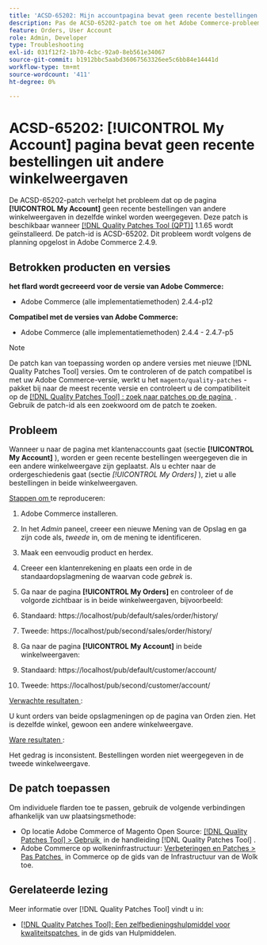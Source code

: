 ```yaml
---
title: 'ACSD-65202: Mijn accountpagina bevat geen recente bestellingen uit andere winkelweergaven'
description: Pas de ACSD-65202-patch toe om het Adobe Commerce-probleem op te lossen, waarbij op de pagina Mijn account geen recente bestellingen van andere winkelweergaven in dezelfde winkel worden weergegeven.
feature: Orders, User Account
role: Admin, Developer
type: Troubleshooting
exl-id: 031f12f2-1b70-4cbc-92a0-8eb561e34067
source-git-commit: b1912bbc5aabd36067563326ee5c6bb84e14441d
workflow-type: tm+mt
source-wordcount: '411'
ht-degree: 0%

---
```


# ACSD-65202: [!UICONTROL My Account] pagina bevat geen recente bestellingen uit andere winkelweergaven

De ACSD-65202-patch verhelpt het probleem dat op de pagina **[!UICONTROL My Account]** geen recente bestellingen van andere winkelweergaven in dezelfde winkel worden weergegeven. Deze patch is beschikbaar wanneer [[!DNL Quality Patches Tool (QPT)]](/help/tools/quality-patches-tool/quality-patches-tool-to-self-serve-quality-patches.md) 1.1.65 wordt geïnstalleerd. De patch-id is ACSD-65202. Dit probleem wordt volgens de planning opgelost in Adobe Commerce 2.4.9.

## Betrokken producten en versies

**het flard wordt gecreeerd voor de versie van Adobe Commerce:**

* Adobe Commerce (alle implementatiemethoden) 2.4.4-p12

**Compatibel met de versies van Adobe Commerce:**

* Adobe Commerce (alle implementatiemethoden) 2.4.4 - 2.4.7-p5

>[!NOTE]
>
>De patch kan van toepassing worden op andere versies met nieuwe [!DNL Quality Patches Tool] versies. Om te controleren of de patch compatibel is met uw Adobe Commerce-versie, werkt u het `magento/quality-patches` -pakket bij naar de meest recente versie en controleert u de compatibiliteit op de [[!DNL Quality Patches Tool] : zoek naar patches op de pagina &#x200B;](https://experienceleague.adobe.com/tools/commerce-quality-patches/index.html?lang=nl-NL) . Gebruik de patch-id als een zoekwoord om de patch te zoeken.

## Probleem

Wanneer u naar de pagina met klantenaccounts gaat (sectie **[!UICONTROL My Account]** ), worden er geen recente bestellingen weergegeven die in een andere winkelweergave zijn geplaatst. Als u echter naar de ordergeschiedenis gaat (sectie *[!UICONTROL My Orders]* ), ziet u alle bestellingen in beide winkelweergaven.

<u> Stappen om </u> te reproduceren:

1. Adobe Commerce installeren.
1. In het *Admin* paneel, creeer een nieuwe Mening van de Opslag en ga zijn code als, *tweede* in, om de mening te identificeren.
1. Maak een eenvoudig product en herdex.
1. Creeer een klantenrekening en plaats een orde in de standaardopslagmening de waarvan code *gebrek* is.
1. Ga naar de pagina **[!UICONTROL My Orders]** en controleer of de volgorde zichtbaar is in beide winkelweergaven, bijvoorbeeld:
1. Standaard: https://localhost/pub/default/sales/order/history/
1. Tweede: https://localhost/pub/second/sales/order/history/

1. Ga naar de pagina **[!UICONTROL My Account]** in beide winkelweergaven:
1. Standaard: https://localhost/pub/default/customer/account/
1. Tweede: https://localhost/pub/second/customer/account/

<u> Verwachte resultaten </u>:

U kunt orders van beide opslagmeningen op de pagina van Orden zien. Het is dezelfde winkel, gewoon een andere winkelweergave.

<u> Ware resultaten </u>:

Het gedrag is inconsistent. Bestellingen worden niet weergegeven in de tweede winkelweergave.

## De patch toepassen

Om individuele flarden toe te passen, gebruik de volgende verbindingen afhankelijk van uw plaatsingsmethode:

* Op locatie Adobe Commerce of Magento Open Source: [[!DNL Quality Patches Tool] > Gebruik &#x200B;](/help/tools/quality-patches-tool/usage.md) in de handleiding [!DNL Quality Patches Tool] .
* Adobe Commerce op wolkeninfrastructuur: [&#x200B; Verbeteringen en Patches > Pas Patches &#x200B;](https://experienceleague.adobe.com/docs/commerce-cloud-service/user-guide/develop/upgrade/apply-patches.html?lang=nl-NL) in Commerce op de gids van de Infrastructuur van de Wolk toe.

## Gerelateerde lezing

Meer informatie over [!DNL Quality Patches Tool] vindt u in:

* [[!DNL Quality Patches Tool]: Een zelfbedieningshulpmiddel voor kwaliteitspatches &#x200B;](/help/tools/quality-patches-tool/quality-patches-tool-to-self-serve-quality-patches.md) in de gids van Hulpmiddelen.
